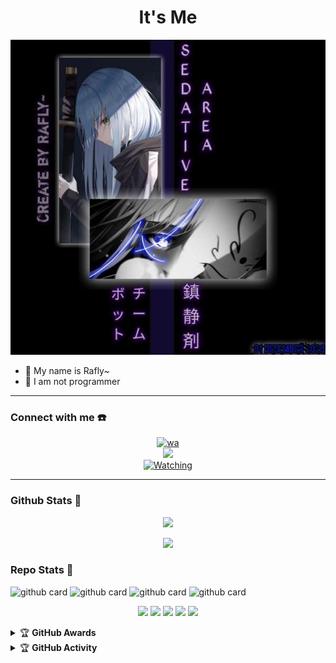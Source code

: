 <h1 align="center">It's Me<img src="https://user-images.githubusercontent.com/1303154/88677602-1635ba80-d120-11ea-84d8-d263ba5fc3c0.gif" width="40px" alt=""><br></h1>
<p align="center">
  <img src="https://github.com/harunkunwenker/harunkunwenker/blob/main/icon/106.jpg?raw=true" />
</p>

<p align="center">

- 👼 My name is Rafly~
- 🔭 I am not programmer

</p>

------
### Connect with me ☎️
<p align="center">
  <a href="https://api.whatsapp.com/send/?phone=6281234795656&text=Hai+orang+ganteng%3Av&type=phone_number&app_absent=0" target="_blank"><img src="https://img.shields.io/badge/WhatsApp-25D366?style=for-the-badge&logo=whatsapp&logoColor=white" alt="wa"></a>
     <br><a name=harunkunwenker&label=VIEWS&style=flat-square&color=green" />
  <a href="https://github.com/dragneel1111"><img src="https://img.shields.io/badge/-GitHub-black?style=flat-square&logo=github" />
       <a name=harunkunwenker&label=VIEWS&style=flat-square&color=green" /></br>
  <a href="https://komarev.com/ghpvc/?username=zeeoneofc&color=blue&style=flat-square&label=Profile+Views">
    <img title="Watching" src="https://komarev.com/ghpvc/?username=harunkunwenker&color=blue&style=flat-square&label=Profile+View"></a>
</p>

------

### Github Stats 🚀

<p align="center"><a href="https://github.com/harunkunwenker/harunkunwenker"><img src="https://github-readme-stats.vercel.app/api?username=harunkunwenker&show_icons=true&theme=radical"></a></p>
<p align="center"><a href="https://github.com/harunkunwenker/harunkunwenker"><img src="https://github-readme-stats.vercel.app/api/top-langs/?username=harunkunwenker&show_icons=true&theme=radical&langs_count=8"></a></p> 

### Repo Stats 🔭

![github card](https://github-readme-stats.vercel.app/api/pin/?username=dragneel1111&repo=dragneel1111&show_icons=true&theme=tokyonight)
![github card](https://github-readme-stats.vercel.app/api/pin/?username=dragneel1111&repo=secure-copy-content-protection&show_icons=true&theme=dracula)
![github card](https://github-readme-stats.vercel.app/api/pin/?username=dragneel1111&repo=bootstrap.min.css&show_icons=true&theme=onedark)
![github card](https://github-readme-stats.vercel.app/api/pin/?username=dragneel1111&repo=transparent-login-form&show_icons=true&theme=nightowl)


<p align="center">
    <img src="https://img.shields.io/badge/OS-Linux-blue?&logo=Linux" />
    <img src="https://img.shields.io/badge/OS-Windows-blue?&logo=Windows" />
    <img src="https://img.shields.io/badge/IDE-Xcode-blue?&logo=xcode" />
    <img src="https://img.shields.io/badge/Text%20Editor-Visual%20Studio%20Code-blue?&logo=visual%20studio%20code&logoColor=blue" />
    <img src="https://img.shields.io/badge/Sublime%20Text-gray?&logo=Sublime-Text" />
</p>
<details>
    <summary>&#127942 <b>GitHub Awards</b></summary><br/>

![Github Trophy](https://github-profile-trophy.vercel.app/?username=phaticusthiccy)

</details>

<details>
    <summary>&#127942 <b>GitHub Activity</b></summary><br/>

![Metrics](https://metrics.lecoq.io/harunkunwenker?template=classic&repositories.forks=true&languages=1&languages.colors=github&languages.threshold=0%25&config.timezone=Asia%2FMakassar)

</details>
